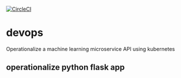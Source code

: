 [![CircleCI](https://circleci.com/gh/benita-ekene/Dev.Ops.svg?style=svg)](https://circleci.com/gh/benita-ekene/Dev.Ops)

# devops
Operationalize a machine learning microservice API using kubernetes
## operationalize python flask app

